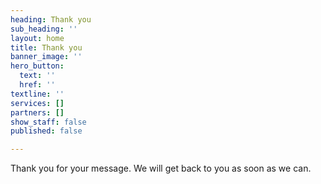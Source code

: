```yaml
---
heading: Thank you
sub_heading: ''
layout: home
title: Thank you
banner_image: ''
hero_button:
  text: ''
  href: ''
textline: ''
services: []
partners: []
show_staff: false
published: false

---
```

Thank you for your message. We will get back to you as soon as we can.
